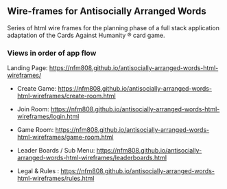 ## Wire-frames for Antisocially Arranged Words

Series of html wire frames for the planning phase of a full stack application adaptation of the Cards Against Humanity️ ®️ card game.

### Views in order of app flow

Landing Page: https://nfm808.github.io/antisocially-arranged-words-html-wireframes/

- Create Game: https://nfm808.github.io/antisocially-arranged-words-html-wireframes/create-room.html

- Join Room: https://nfm808.github.io/antisocially-arranged-words-html-wireframes/login.html

- Game Room: https://nfm808.github.io/antisocially-arranged-words-html-wireframes/game-room.html

- Leader Boards / Sub Menu: https://nfm808.github.io/antisocially-arranged-words-html-wireframes/leaderboards.html

- Legal & Rules : https://nfm808.github.io/antisocially-arranged-words-html-wireframes/rules.html
